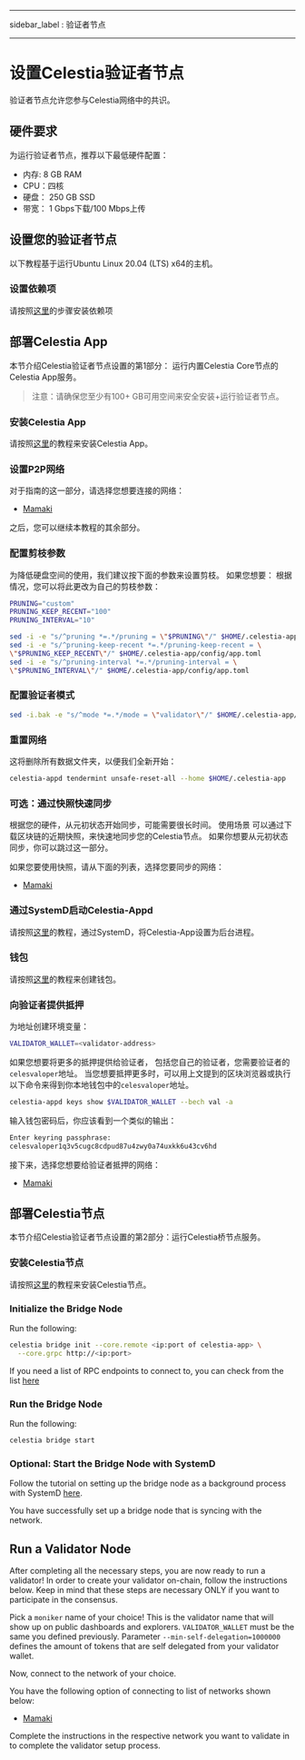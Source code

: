 - - -
sidebar_label : 验证者节点
- - -

# 设置Celestia验证者节点

验证者节点允许您参与Celestia网络中的共识。

## 硬件要求

为运行验证者节点，推荐以下最低硬件配置：

* 内存: 8 GB RAM
* CPU：四核
* 硬盘： 250 GB SSD
* 带宽： 1 Gbps下载/100 Mbps上传

## 设置您的验证者节点

以下教程基于运行Ubuntu Linux 20.04 (LTS) x64的主机。

### 设置依赖项

请按照[这里](../developers/environment.md)的步骤安装依赖项

## 部署Celestia App

本节介绍Celestia验证者节点设置的第1部分： 运行内置Celestia Core节点的Celestia App服务。

> 注意：请确保您至少有100+ GB可用空间来安全安装+运行验证者节点。

### 安装Celestia App

请按照[这里](../developers/celestia-app.md)的教程来安装Celestia App。

### 设置P2P网络

对于指南的这一部分，请选择您想要连接的网络：

* [Mamaki](./mamaki-testnet.md#setup-p2p-network)

之后，您可以继续本教程的其余部分。

### 配置剪枝参数

为降低硬盘空间的使用，我们建议按下面的参数来设置剪枝。 如果您想要： 根据情况，您可以将此更改为自己的剪枝参数：

```sh
PRUNING="custom"
PRUNING_KEEP_RECENT="100"
PRUNING_INTERVAL="10"

sed -i -e "s/^pruning *=.*/pruning = \"$PRUNING\"/" $HOME/.celestia-app/config/app.toml
sed -i -e "s/^pruning-keep-recent *=.*/pruning-keep-recent = \
\"$PRUNING_KEEP_RECENT\"/" $HOME/.celestia-app/config/app.toml
sed -i -e "s/^pruning-interval *=.*/pruning-interval = \
\"$PRUNING_INTERVAL\"/" $HOME/.celestia-app/config/app.toml
```

### 配置验证者模式

```sh
sed -i.bak -e "s/^mode *=.*/mode = \"validator\"/" $HOME/.celestia-app/config/config.toml
```

### 重置网络

这将删除所有数据文件夹，以便我们全新开始：

```sh
celestia-appd tendermint unsafe-reset-all --home $HOME/.celestia-app
```

### 可选：通过快照快速同步

根据您的硬件，从元初状态开始同步，可能需要很长时间。 使用场景 可以通过下载区块链的近期快照，来快速地同步您的Celestia节点。 如果你想要从元初状态同步，你可以跳过这一部分。

如果您要使用快照，请从下面的列表，选择您要同步的网络：

* [Mamaki](./mamaki-testnet.md#quick-sync-with-snapshot)

### 通过SystemD启动Celestia-Appd

请按照[这里](./systemd.md#start-the-celestia-app-with-systemd)的教程，通过SystemD，将Celestia-App设置为后台进程。

### 钱包

请按照[这里](../developers/wallet.md)的教程来创建钱包。

### 向验证者提供抵押

为地址创建环境变量：

```sh
VALIDATOR_WALLET=<validator-address>
```

如果您想要将更多的抵押提供给验证者， 包括您自己的验证者，您需要验证者的`celesvaloper`地址。 当您想要抵押更多时，可以用上文提到的区块浏览器或执行以下命令来得到你本地钱包中的`celesvaloper`地址。

```sh
celestia-appd keys show $VALIDATOR_WALLET --bech val -a
```

输入钱包密码后，你应该看到一个类似的输出：

```sh
Enter keyring passphrase:
celesvaloper1q3v5cugc8cdpud87u4zwy0a74uxkk6u43cv6hd
```

接下来，选择您想要给验证者抵押的网络：

* [Mamaki](./mamaki-testnet.md#delegate-to-a-validator)

## 部署Celestia节点

本节介绍Celestia验证者节点设置的第2部分：运行Celestia桥节点服务。

### 安装Celestia节点

请按照[这里](../developers/celestia-node.md)的教程来安装Celestia节点。

### Initialize the Bridge Node

Run the following:

```sh
celestia bridge init --core.remote <ip:port of celestia-app> \
  --core.grpc http://<ip:port>
```

If you need a list of RPC endpoints to connect to, you can check from the list [here](./mamaki-testnet.md#rpc-endpoints)

### Run the Bridge Node

Run the following:

```sh
celestia bridge start
```

### Optional: Start the Bridge Node with SystemD

Follow the tutorial on setting up the bridge node as a background process with SystemD [here](./systemd.md#celestia-bridge-node).

You have successfully set up a bridge node that is syncing with the network.

## Run a Validator Node

After completing all the necessary steps, you are now ready to run a validator! In order to create your validator on-chain, follow the instructions below. Keep in mind that these steps are necessary ONLY if you want to participate in the consensus.

Pick a `moniker` name of your choice! This is the validator name that will show up on public dashboards and explorers. `VALIDATOR_WALLET` must be the same you defined previously. Parameter `--min-self-delegation=1000000` defines the amount of tokens that are self delegated from your validator wallet.

Now, connect to the network of your choice.

You have the following option of connecting to list of networks shown below:

* [Mamaki](./mamaki-testnet.md#connect-validator)

Complete the instructions in the respective network you want to validate in to complete the validator setup process.
